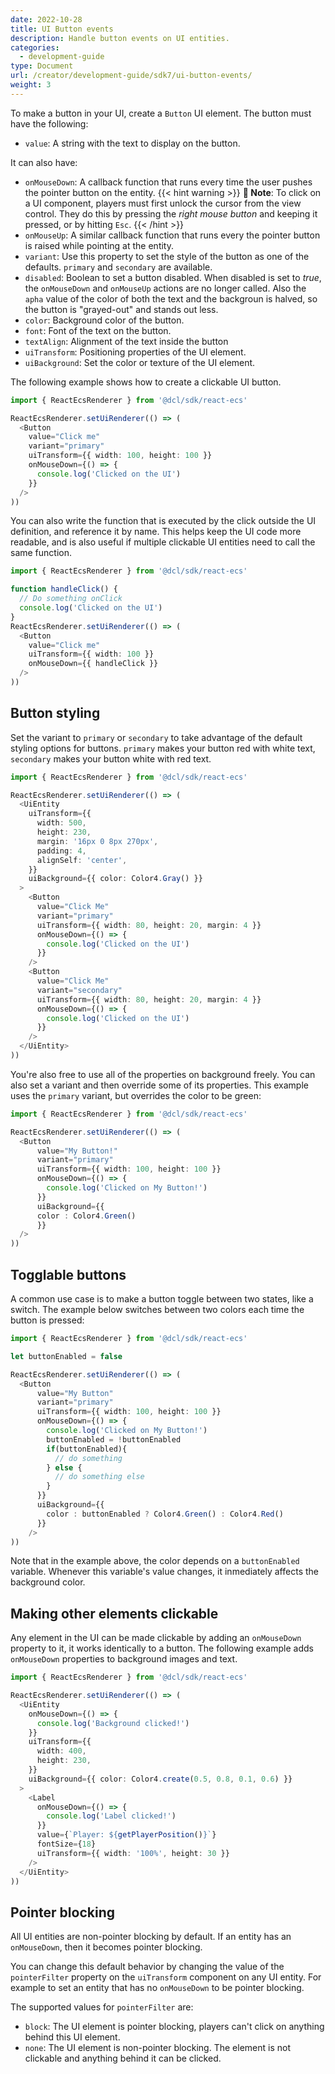 ```yaml
---
date: 2022-10-28
title: UI Button events
description: Handle button events on UI entities.
categories:
  - development-guide
type: Document
url: /creator/development-guide/sdk7/ui-button-events/
weight: 3
---
```


To make a button in your UI, create a `Button` UI element. The button must have the following:

- `value`: A string with the text to display on the button.

It can also have:

- `onMouseDown`: A callback function that runs every time the user pushes the pointer button on the entity.
  {{< hint warning >}}
  **📔 Note**: To click on a UI component, players must first unlock the cursor from the view control. They do this by pressing the _right mouse button_ and keeping it pressed, or by hitting `Esc`.
  {{< /hint >}}
- `onMouseUp`: A similar callback function that runs every the pointer button is raised while pointing at the entity.
- `variant`: Use this property to set the style of the button as one of the defaults. `primary` and `secondary` are available.
- `disabled`: Boolean to set a button disabled. When disabled is set to _true_, the `onMouseDown` and `onMouseUp` actions are no longer called. Also the `apha` value of the color of both the text and the backgroun is halved, so the button is "grayed-out" and stands out less.
- `color`: Background color of the button.
- `font`: Font of the text on the button.
- `textAlign`: Alignment of the text inside the button
- `uiTransform`: Positioning properties of the UI element.
- `uiBackground`: Set the color or texture of the UI element. 

The following example shows how to create a clickable UI button.

```ts
import { ReactEcsRenderer } from '@dcl/sdk/react-ecs'

ReactEcsRenderer.setUiRenderer(() => (
  <Button
    value="Click me"
    variant="primary"
    uiTransform={{ width: 100, height: 100 }}
    onMouseDown={() => {
      console.log('Clicked on the UI')
    }}
  />
))
```

You can also write the function that is executed by the click outside the UI definition, and reference it by name. This helps keep the UI code more readable, and is also useful if multiple clickable UI entities need to call the same function.

```ts
import { ReactEcsRenderer } from '@dcl/sdk/react-ecs'

function handleClick() {
  // Do something onClick
  console.log('Clicked on the UI')
}
ReactEcsRenderer.setUiRenderer(() => (
  <Button
    value="Click me"
    uiTransform={{ width: 100 }}
    onMouseDown={{ handleClick }}
  />
))
```

## Button styling

Set the variant to `primary` or `secondary` to take advantage of the default styling options for buttons. `primary` makes your button red with white text, `secondary` makes your button white with red text.

```ts
import { ReactEcsRenderer } from '@dcl/sdk/react-ecs'

ReactEcsRenderer.setUiRenderer(() => (
  <UiEntity
    uiTransform={{
      width: 500,
      height: 230,
      margin: '16px 0 8px 270px',
      padding: 4,
      alignSelf: 'center',
    }}
    uiBackground={{ color: Color4.Gray() }}
  >
    <Button
      value="Click Me"
      variant="primary"
      uiTransform={{ width: 80, height: 20, margin: 4 }}
      onMouseDown={() => {
        console.log('Clicked on the UI')
      }}
    />
    <Button
      value="Click Me"
      variant="secondary"
      uiTransform={{ width: 80, height: 20, margin: 4 }}
      onMouseDown={() => {
        console.log('Clicked on the UI')
      }}
    />
  </UiEntity>
))
```

You're also free to use all of the properties on background freely. You can also set a variant and then override some of its properties. This example uses the `primary` variant, but overrides the color to be green:

```ts
import { ReactEcsRenderer } from '@dcl/sdk/react-ecs'

ReactEcsRenderer.setUiRenderer(() => (
  <Button
      value="My Button!"
      variant="primary"
      uiTransform={{ width: 100, height: 100 }}
      onMouseDown={() => {
        console.log('Clicked on My Button!')
      }}
      uiBackground={{
      color : Color4.Green()
      }}
  />
))
```

## Togglable buttons

A common use case is to make a button toggle between two states, like a switch. The example below switches between two colors each time the button is pressed:

```ts
import { ReactEcsRenderer } from '@dcl/sdk/react-ecs'

let buttonEnabled = false

ReactEcsRenderer.setUiRenderer(() => (
  <Button
      value="My Button"
      variant="primary"
      uiTransform={{ width: 100, height: 100 }}
      onMouseDown={() => {
        console.log('Clicked on My Button!')
        buttonEnabled = !buttonEnabled
        if(buttonEnabled){
          // do something
        } else {
          // do something else
        }
      }}
      uiBackground={{
        color : buttonEnabled ? Color4.Green() : Color4.Red()
      }}
    />
))
```

Note that in the example above, the color depends on a `buttonEnabled` variable. Whenever this variable's value changes, it inmediately affects the background color.

## Making other elements clickable

Any element in the UI can be made clickable by adding an `onMouseDown` property to it, it works identically to a button. The following example adds `onMouseDown` properties to background images and text.

```ts
import { ReactEcsRenderer } from '@dcl/sdk/react-ecs'

ReactEcsRenderer.setUiRenderer(() => (
  <UiEntity
    onMouseDown={() => {
      console.log('Background clicked!')
    }}
    uiTransform={{
      width: 400,
      height: 230,
    }}
    uiBackground={{ color: Color4.create(0.5, 0.8, 0.1, 0.6) }}
  >
    <Label
      onMouseDown={() => {
        console.log('Label clicked!')
      }}
      value={`Player: ${getPlayerPosition()}`}
      fontSize={18}
      uiTransform={{ width: '100%', height: 30 }}
    />
  </UiEntity>
))
```

## Pointer blocking

All UI entities are non-pointer blocking by default. If an entity has an `onMouseDown`, then it becomes pointer blocking.

You can change this default behavior by changing the value of the `pointerFilter` property on the `uiTransform` component on any UI entity. For example to set an entity that has no `onMouseDown` to be pointer blocking.

The supported values for `pointerFilter` are:

- `block`: The UI element is pointer blocking, players can't click on anything behind this UI element.
- `none`: The UI element is non-pointer blocking. The element is not clickable and anything behind it can be clicked.
